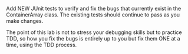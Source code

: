 Add NEW JUnit tests to verify and fix the bugs that currently exist 
in the ContainerArray class.  The existing tests should continue to 
pass as you make changes.

The point of this lab is not to stress your debugging skills but to 
practice TDD, so how you fix the bugs is entirely up to you but fix 
them ONE at a time, using the TDD process.
